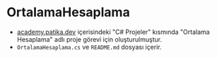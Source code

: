 # OrtalamaHesaplama
 - [academy.patika.dev](https://academy.patika.dev/tr/courses/c-projeleri) içerisindeki "C# Projeler" kısmında "Ortalama Hesaplama" adlı proje görevi için oluşturulmuştur.
 - `OrtalamaHesaplama.cs` ve `README.md` dosyası içerir.
